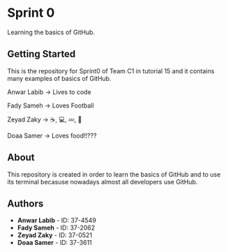 # Sprint 0

Learning the basics of GitHub.
## Getting Started
This is the repository for Sprint0 of Team C1 in tutorial 15 and it contains many examples of basics of GitHub.

Anwar Labib -> Lives to code

Fady Sameh -> Loves Football

Zeyad Zaky -> ☕, 💻, 💤,  🔁

Doaa Samer -> Loves food!!???

## About
This repository is created in order to learn the basics of GitHub and to use its terminal becasuse nowadays almost all developers use GitHub.
## Authors
* **Anwar Labib** - ID: 37-4549
* **Fady Sameh** - ID: 37-2062
* **Zeyad Zaky** - ID: 37-0521
* **Doaa Samer** - ID: 37-3611
